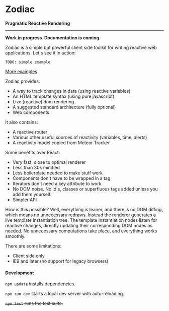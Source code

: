 
# Zodiac

**Pragmatic Reactive Rendering**

---

**Work in progress. Documentation is coming.**

Zodiac is a simple but powerful client side toolkit for writing reactive web applications. Let's see it in action:

    TODO: simple example

[More examples](examples)

 Zodiac provides:

- A way to track changes in data (using reactive variables)
- An HTML template syntax (using pure javascript)
- Live (reactive) dom rendering
- A suggested standard architecture (fully optional)
- Web components

It also contains:

- A reactive router
- Various other useful sources of reactivity (variables, time, alerts)
- A reactivity model copied from Meteor Tracker

Some benefits over React:

- Very fast, close to optimal renderer
- Less than 30k minified
- Less boilerplate needed to make stuff work
- Components don't have to be wrapped in a tag
- Iterators don't need a key attribute to work
- No DOM noise. No id's, classes or superfluous tags added unless you add them yourself.
- Simpler API

How is this possible? Well, everything is leaner, and there is no DOM diffing, which means no unnecessary redraws. Instead the renderer generates a live template instantiation tree. The template instantiation nodes listen for reactive changes, directly updating their corresponding DOM nodes as needed. No unnecessary computations take place, and everything works smoothly.

There are some limitations:

- Client side only
- IE9 and later (no support for legacy browsers)

#### Development

`npm update` installs dependencies.

`npm run dev` starts a local dev server with auto-reloading.

<del>`npm test` runs the test suite.</del>